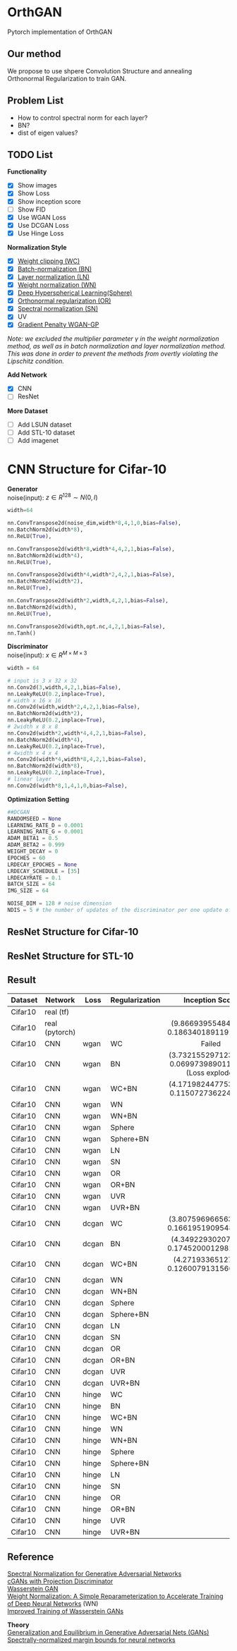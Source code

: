 # OrthGAN
Pytorch implementation of OrthGAN

## Our method
We propose to use shpere Convolution Structure and annealing Orthonormal Regularization to train GAN.

## Problem List
- How to control spectral norm for each layer?
- BN?
- dist of eigen values?

## TODO List
**Functionality**
- [x] Show images
- [x] Show Loss
- [x] Show inception score
- [ ] Show FID
- [x] Use WGAN Loss
- [x] Use DCGAN Loss
- [x] Use Hinge Loss

**Normalization Style**
- [x] [Weight clipping (WC)](http://proceedings.mlr.press/v70/arjovsky17a/arjovsky17a.pdf)
- [x] [Batch-normalization (BN)](https://arxiv.org/pdf/1502.03167.pdf)
- [x] [Layer normalization (LN)](https://arxiv.org/pdf/1607.06450.pdf)
- [x] [Weight normalization (WN)](https://arxiv.org/pdf/1602.07868.pdf)
- [x] [Deep Hyperspherical Learning(Sphere)](https://arxiv.org/pdf/1711.03189.pdf)
- [x] [Orthonormal regularization (OR)](https://arxiv.org/pdf/1609.07093.pdf)
- [x] [Spectral normalization (SN)](https://openreview.net/pdf?id=B1QRgziT-)
- [x] UV
- [x] [Gradient Penalty WGAN-GP]((https://arxiv.org/pdf/1704.00028.pdf))

*Note: we excluded the multiplier parameter γ in the weight normalization method, as well as in batch normalization and layer normalization method. This was done in order to prevent the methods from overtly violating the Lipschitz condition.*

**Add Network**
- [x] CNN
- [ ] ResNet

**More Dataset**
- [ ] Add LSUN dataset
- [ ] Add STL-10 dataset
- [ ] Add imagenet

# CNN Structure for Cifar-10
**Generator**  
noise(input): $z \in R^{128} \sim N(0,I)$  
```python
width=64

nn.ConvTranspose2d(noise_dim,width*8,4,1,0,bias=False),
nn.BatchNorm2d(width*8),
nn.ReLU(True),

nn.ConvTranspose2d(width*8,width*4,4,2,1,bias=False),
nn.BatchNorm2d(width*4),
nn.ReLU(True),

nn.ConvTranspose2d(width*4,width*2,4,2,1,bias=False),
nn.BatchNorm2d(width*2),
nn.ReLU(True),

nn.ConvTranspose2d(width*2,width,4,2,1,bias=False),
nn.BatchNorm2d(width),
nn.ReLU(True),

nn.ConvTranspose2d(width,opt.nc,4,2,1,bias=False),
nn.Tanh()
```


**Discriminator**  
noise(input): $x \in R^{M \times M \times 3}$  
```python
width = 64

# input is 3 x 32 x 32
nn.Conv2d(3,width,4,2,1,bias=False),
nn.LeakyReLU(0.2,inplace=True),
# width x 16 x 16
nn.Conv2d(width,width*2,4,2,1,bias=False),
nn.BatchNorm2d(width*2),
nn.LeakyReLU(0.2,inplace=True),
# 2width x 8 x 8
nn.Conv2d(width*2,width*4,4,2,1,bias=False),
nn.BatchNorm2d(width*4),
nn.LeakyReLU(0.2,inplace=True),
# 4width x 4 x 4
nn.Conv2d(width*4,width*8,4,2,1,bias=False),
nn.BatchNorm2d(width*8),
nn.LeakyReLU(0.2,inplace=True),
# linear layer
nn.Conv2d(width*8,1,4,1,0,bias=False),
```

**Optimization Setting**
```python
##DCGAN
RANDOMSEED = None
LEARNING_RATE_D = 0.0001
LEARNING_RATE_G = 0.0001
ADAM_BETA1 = 0.5
ADAM_BETA2 = 0.999
WEIGHT_DECAY = 0
EPOCHES = 60
LRDECAY_EPOCHES = None
LRDECAY_SCHEDULE = [35]
LRDECAYRATE = 0.1
BATCH_SIZE = 64
IMG_SIZE = 64

NOISE_DIM = 128 # noise dimension
NDIS = 5 # the number of updates of the discriminator per one update of the generator
```

## ResNet Structure for Cifar-10

## ResNet Structure for STL-10

## Result

| Dataset | Network | Loss | Regularization | Inception Score |
| --- | --- | --- | --- | :---: |
| Cifar10 | real (tf) |       |    |   |
| Cifar10 | real (pytorch) |       |    | (9.866939554846898, 0.18634018911911107)  |
| Cifar10 | CNN | wgan | WC | Failed |
| Cifar10 | CNN | wgan | BN | (3.7321552971233842, 0.0699739890119141) (Loss explode) |
| Cifar10 | CNN | wgan | WC+BN | (4.1719824477539005, 0.1150727362245363) |
| Cifar10 | CNN | wgan | WN |  |
| Cifar10 | CNN | wgan | WN+BN |  |
| Cifar10 | CNN | wgan | Sphere |  |
| Cifar10 | CNN | wgan | Sphere+BN |  |
| Cifar10 | CNN | wgan | LN |  |
| Cifar10 | CNN | wgan | SN |  |
| Cifar10 | CNN | wgan | OR |  |
| Cifar10 | CNN | wgan | OR+BN |  |
| Cifar10 | CNN | wgan | UVR |  |
| Cifar10 | CNN | wgan | UVR+BN |  |
| Cifar10 | CNN | dcgan | WC | (3.8075969665634886, 0.16619519095483568) |
| Cifar10 | CNN | dcgan | BN | (4.349229302072816, 0.17452000129824255) |
| Cifar10 | CNN | dcgan | WC+BN | (4.27193365127717, 0.12600791315663723) |
| Cifar10 | CNN | dcgan | WN |  |
| Cifar10 | CNN | dcgan | WN+BN |  |
| Cifar10 | CNN | dcgan | Sphere |  |
| Cifar10 | CNN | dcgan | Sphere+BN |  |
| Cifar10 | CNN | dcgan | LN |  |
| Cifar10 | CNN | dcgan | SN |  |
| Cifar10 | CNN | dcgan | OR |  |
| Cifar10 | CNN | dcgan | OR+BN |  |
| Cifar10 | CNN | dcgan | UVR |  |
| Cifar10 | CNN | dcgan | UVR+BN |  |
| Cifar10 | CNN | hinge | WC |  |
| Cifar10 | CNN | hinge | BN |  |
| Cifar10 | CNN | hinge | WC+BN |  |
| Cifar10 | CNN | hinge | WN |  |
| Cifar10 | CNN | hinge | WN+BN |  |
| Cifar10 | CNN | hinge | Sphere |  |
| Cifar10 | CNN | hinge | Sphere+BN |  |
| Cifar10 | CNN | hinge | LN |  |
| Cifar10 | CNN | hinge | SN |  |
| Cifar10 | CNN | hinge | OR |  |
| Cifar10 | CNN | hinge | OR+BN |  |
| Cifar10 | CNN | hinge | UVR |  |
| Cifar10 | CNN | hinge | UVR+BN |  |

## Reference
[Spectral Normalization for Generative Adversarial Networks](https://openreview.net/forum?id=B1QRgziT-)  
[cGANs with Projection Discriminator](https://openreview.net/forum?id=ByS1VpgRZ)  
[Wasserstein GAN](https://arxiv.org/pdf/1701.07875.pdf)  
[Weight Normalization: A Simple Reparameterization to Accelerate Training of Deep Neural Networks](https://arxiv.org/abs/1602.07868)  (WN)  
[Improved Training of Wasserstein GANs](https://arxiv.org/pdf/1704.00028.pdf)

**Theory**  
[Generalization and Equilibrium in Generative Adversarial Nets (GANs)](https://arxiv.org/abs/1703.00573)  
[Spectrally-normalized margin bounds for neural networks](https://arxiv.org/abs/1706.08498)  
